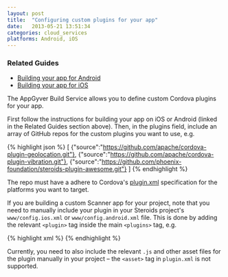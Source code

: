 ```yaml
---
layout: post
title:  "Configuring custom plugins for your app"
date:   2013-05-21 13:51:34
categories: cloud_services
platforms: Android, iOS
---
```


### Related Guides
* [Building your app for Android][android-build-config]
* [Building your app for iOS][ios-build-config]

The AppGyver Build Service allows you to define custom Cordova plugins for your app.

First follow the instructions for building your app on iOS or Android (linked in the Related Guides section above). Then, in the plugins field, include an array of GitHub repos for the custom plugins you want to use, e.g.

{% highlight json %}
[
  {"source":"https://github.com/apache/cordova-plugin-geolocation.git"},
  {"source":"https://github.com/apache/cordova-plugin-vibration.git"},
  {"source":"https://github.com/phoenix-foundation/steroids-plugin-awesome.git"}
]
{% endhighlight %}

The repo must have a adhere to Cordova's [plugin.xml][plugin-xml-spec] specification for the platforms you want to target.

If you are building a custom Scanner app for your project, note that you need to manually include your plugin in your Steroids project's `www/config.ios.xml` or `www/config.android.xml` file. This is done by adding the relevant `<plugin>` tag inside the main `<plugins>` tag, e.g.

{% highlight xml %}
<plugins>
  <plugin name="AwesomePlugin" value="org.phoneixfoundation.plugins.AwesomePlugin" />
</plugins>
{% endhighlight %}

Currently, you need to also include the relevant `.js` and other asset files for the plugin manually in your project – the `<asset>` tag in `plugin.xml` is not supported.

[android-build-config]: /steroids/guides/cloud_services/android-build-config/
[plugin-xml-spec]: http://cordova.apache.org/docs/en/3.0.0/plugin_ref_spec.md.html
[ios-build-config]: /steroids/guides/cloud_services/ios-build-config/
